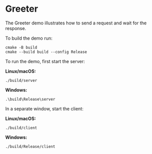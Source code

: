 # Greeter

The Greeter demo illustrates how to send a request and wait for the response.

To build the demo run:

```shell
cmake -B build
cmake --build build --config Release
```

To run the demo, first start the server:

**Linux/macOS:**

```shell
./build/server
```

**Windows:**

```shell
.\build\Release\server
```

In a separate window, start the client:

**Linux/macOS:**

```shell
./build/client
```

**Windows:**

```shell
./build/Release/client
```
